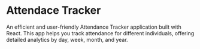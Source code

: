 # Attendace Tracker
 An efficient and user-friendly Attendance Tracker application built with React. This app helps you track attendance for different individuals, offering detailed analytics by day, week, month, and year.
